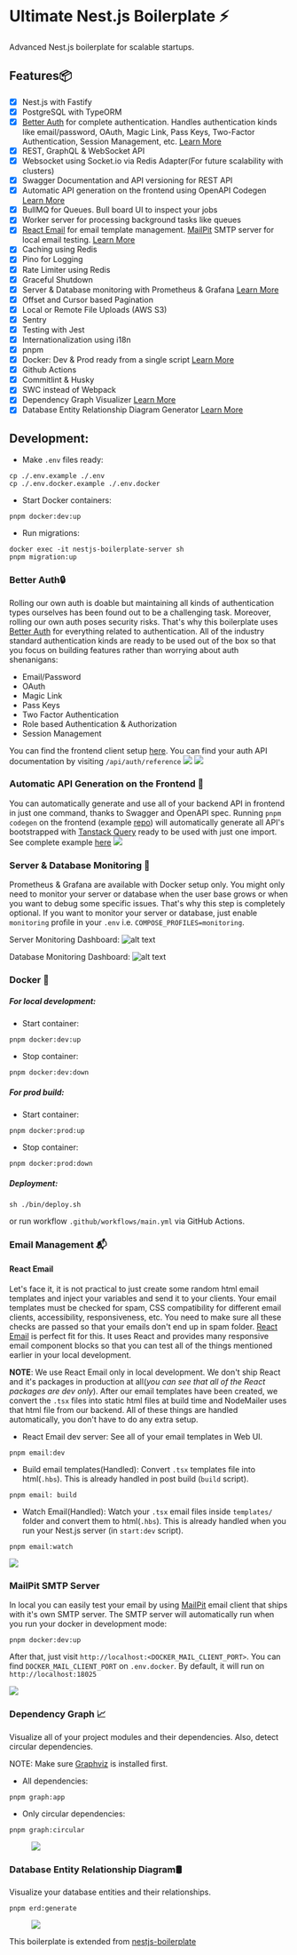 # Ultimate Nest.js Boilerplate ⚡

Advanced Nest.js boilerplate for scalable startups.

## Features📦

- [x] Nest.js with Fastify
- [x] PostgreSQL with TypeORM
- [x] [Better Auth](https://www.better-auth.com/) for complete authentication. Handles authentication kinds like email/password, OAuth, Magic Link, Pass Keys, Two-Factor Authentication, Session Management, etc. [Learn More](#better-auth)
- [x] REST, GraphQL & WebSocket API
- [x] Websocket using Socket.io via Redis Adapter(For future scalability with clusters)
- [x] Swagger Documentation and API versioning for REST API
- [x] Automatic API generation on the frontend using OpenAPI Codegen [Learn More](#automatic-api-generation-on-the-frontend-)
- [x] BullMQ for Queues. Bull board UI to inspect your jobs
- [x] Worker server for processing background tasks like queues
- [x] [React Email](https://react.email/) for email template management. [MailPit](https://github.com/axllent/mailpit) SMTP server for local email testing. [Learn More](#email-management-)
- [x] Caching using Redis
- [x] Pino for Logging
- [x] Rate Limiter using Redis
- [x] Graceful Shutdown
- [x] Server & Database monitoring with Prometheus & Grafana [Learn More](#server--database-monitoring-)
- [x] Offset and Cursor based Pagination
- [x] Local or Remote File Uploads (AWS S3)
- [x] Sentry
- [x] Testing with Jest
- [x] Internationalization using i18n
- [x] pnpm
- [x] Docker: Dev & Prod ready from a single script [Learn More](#docker-)
- [x] Github Actions
- [x] Commitlint & Husky
- [x] SWC instead of Webpack
- [x] Dependency Graph Visualizer [Learn More](#dependency-graph-)
- [x] Database Entity Relationship Diagram Generator [Learn More](#database-entity-relationship-diagram️)

## Development:

- Make `.env` files ready:

```
cp ./.env.example ./.env
cp ./.env.docker.example ./.env.docker
```

- Start Docker containers:

```
pnpm docker:dev:up
```

- Run migrations:

```
docker exec -it nestjs-boilerplate-server sh
pnpm migration:up
```

### Better Auth🔒

Rolling our own auth is doable but maintaining all kinds of authentication types ourselves has been found out to be a challenging task. Moreover, rolling our own auth poses security risks. That's why this boilerplate uses [Better Auth](https://www.better-auth.com/) for everything related to authentication. All of the industry standard authentication kinds are ready to be used out of the box so that you focus on building features rather than worrying about auth shenanigans:

- Email/Password
- OAuth
- Magic Link
- Pass Keys
- Two Factor Authentication
- Role based Authentication & Authorization
- Session Management

You can find the frontend client setup [here](https://github.com/niraj-khatiwada/ultimate-nestjs-client). You can find your auth API documentation by visiting `/api/auth/reference`
<img src="./github-assets/better-auth-client.png" />
<img src="./github-assets/better-auth.png" />

### Automatic API Generation on the Frontend 🚀

You can automatically generate and use all of your backend API in frontend in just one command, thanks to Swagger and OpenAPI spec. Running `pnpm codegen` on the frontend (example [repo](https://github.com/niraj-khatiwada/ultimate-nestjs-client)) will automatically generate all API's bootstrapped with [Tanstack Query](https://tanstack.com/query/latest) ready to be used with just one import. See complete example [here](https://github.com/niraj-khatiwada/ultimate-nestjs-client)
<img src="./github-assets/openapi-codegen.png" />

### Server & Database Monitoring 🚨

Prometheus & Grafana are available with Docker setup only. You might only need to monitor your server or database when the user base grows or when you want to debug some specific issues. That's why this step is completely optional. If you want to monitor your server or database, just enable `monitoring` profile in your `.env` i.e. `COMPOSE_PROFILES=monitoring`.

Server Monitoring Dashboard:
![alt text](./github-assets/server-monitoring.png)

Database Monitoring Dashboard:
![alt text](./github-assets/database-monitoring.png)

### Docker 🐬

##### For local development:

- Start container:

```
pnpm docker:dev:up
```

- Stop container:

```
pnpm docker:dev:down
```

##### For prod build:

- Start container:

```
pnpm docker:prod:up
```

- Stop container:

```
pnpm docker:prod:down
```

##### Deployment:

```
sh ./bin/deploy.sh
```

or run workflow `.github/workflows/main.yml` via GitHub Actions.

### Email Management 📬

#### React Email

Let's face it, it is not practical to just create some random html email templates and inject your variables and send it to your clients. Your email templates must be checked for spam, CSS compatibility for different email clients, accessibility, responsiveness, etc. You need to make sure all these checks are passed so that your emails don't end up in spam folder. [React Email](https://react.email/) is perfect fit for this. It uses React and provides many responsive email component blocks so that you can test all of the things mentioned earlier in your local development.

<b>NOTE</b>: We use React Email only in local development. We don't ship React and it's packages in production at all(<i>you can see that all of the React packages are dev only</i>). After our email templates have been created, we convert the `.tsx` files into static html files at build time and NodeMailer uses that html file from our backend. All of these things are handled automatically, you don't have to do any extra setup.

- React Email dev server: See all of your email templates in Web UI.

```
pnpm email:dev
```

- Build email templates(Handled): Convert `.tsx` templates file into html(`.hbs`). This is already handled in post build (`build` script).

```
pnpm email: build
```

- Watch Email(Handled): Watch your `.tsx` email files inside `templates/` folder and convert them to html(`.hbs`). This is already handled when you run your Nest.js server (in `start:dev` script).

```
pnpm email:watch
```

<img src="./github-assets/react-email.png" />

### MailPit SMTP Server

In local you can easily test your email by using [MailPit](https://github.com/axllent/mailpit) email client that ships with it's own SMTP server. The SMTP server will automatically run when you run your docker in development mode:

```
pnpm docker:dev:up
```

After that, just visit `http://localhost:<DOCKER_MAIL_CLIENT_PORT>`. You can find `DOCKER_MAIL_CLIENT_PORT` on `.env.docker`. By default, it will run on `http://localhost:18025`

<img src="./github-assets/mailpit.png" />

### Dependency Graph 📈

Visualize all of your project modules and their dependencies. Also, detect circular dependencies.

NOTE: Make sure [Graphviz](https://www.graphviz.org/) is installed first.

- All dependencies:

```
pnpm graph:app
```

- Only circular dependencies:

```
pnpm graph:circular
```

<figure>
<img src="./github-assets/graph.png" />
</figure>

### Database Entity Relationship Diagram🛢️

Visualize your database entities and their relationships.

```
pnpm erd:generate
```

<figure>
<img src="./github-assets/erd.png"  />
</figure>

This boilerplate is extended from [nestjs-boilerplate](https://github.com/vndevteam/nestjs-boilerplate?tab=readme-ov-file)
